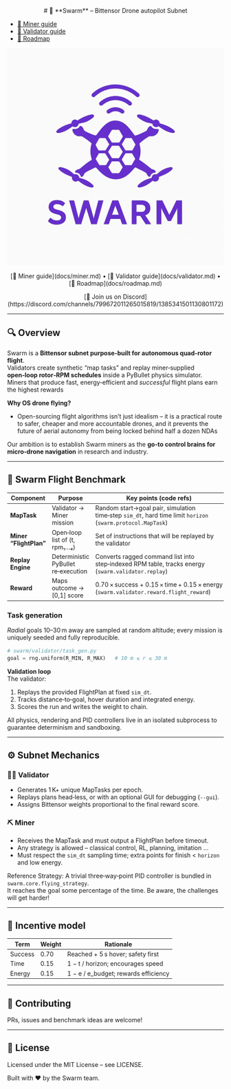 <p align="center">
  # 🐝 **Swarm** – Bittensor Drone autopilot Subnet  
</p>

- [🚀 Miner guide](docs/miner.md)
- [🔐 Validator guide](docs/validator.md)
- [🔐 Roadmap](docs/roadmap.md)
<p align="center">
  <img src="swarm/assets/swarm.png" alt="Swarm">
</p>

<p align="center">
  [🚀 Miner guide](docs/miner.md) • [🔐 Validator guide](docs/validator.md) • [🔐 Roadmap](docs/roadmap.md)  
</p>

<p align="center">
  [💬 Join us on Discord](https://discord.com/channels/799672011265015819/1385341501130801172)  
</p>

---

## 🔍 Overview
Swarm is a **Bittensor subnet purpose‑built for autonomous quad‑rotor flight**.  
Validators create synthetic “map tasks” and replay miner‑supplied **open‑loop rotor‑RPM schedules** inside a PyBullet physics simulator.  
Miners that produce fast, energy‑efficient and *successful* flight plans earn the highest rewards

**Why OS drone flying?**

- Open-sourcing flight algorithms isn’t just idealism – it is a practical route to safer, cheaper and more accountable drones, and it prevents the future of aerial autonomy from being locked behind half a dozen NDAs

Our ambition is to establish Swarm miners as the **go‑to control brains for micro‑drone navigation** in research and industry.

---

## 🛞 Swarm Flight Benchmark

| Component             | Purpose                           | Key points (code refs)                                                      |
|-----------------------|-----------------------------------|------------------------------------------------------------------------------|
| **MapTask**           | Validator → Miner mission         | Random start→goal pair, simulation time‑step `sim_dt`, hard time limit `horizon` (`swarm.protocol.MapTask`) |
| **Miner “FlightPlan”**| Open‑loop list of (t, rpm₁…₄)     | Set of instructions that will be replayed by the validator |
| **Replay Engine**     | Deterministic PyBullet re‑execution | Converts ragged command list into step‑indexed RPM table, tracks energy (`swarm.validator.replay`) |
| **Reward**            | Maps outcome → [0,1] score        | 0.70 × success + 0.15 × time + 0.15 × energy (`swarm.validator.reward.flight_reward`) |

### Task generation

*Radial* goals 10–30 m away are sampled at random altitude; every mission is uniquely seeded and fully reproducible.

```python
# swarm/validator/task_gen.py
goal = rng.uniform(R_MIN, R_MAX)   # 10 m ≤ r ≤ 30 m
```

**Validation loop**  
The validator:

1. Replays the provided FlightPlan at fixed `sim_dt`.
2. Tracks distance‑to‑goal, hover duration and integrated energy.
3. Scores the run and writes the weight to chain.

All physics, rendering and PID controllers live in an isolated subprocess to guarantee determinism and sandboxing.

---

## ⚙️ Subnet Mechanics

### 🧑‍🏫 Validator

- Generates 1 K+ unique MapTasks per epoch.  
- Replays plans head‑less, or with an optional GUI for debugging (`--gui`).  
- Assigns Bittensor weights proportional to the final reward score.

### ⛏️ Miner

- Receives the MapTask and must output a FlightPlan before timeout.  
- Any strategy is allowed – classical control, RL, planning, imitation …  
- Must respect the `sim_dt` sampling time; extra points for finish < `horizon` and low energy.

Reference Strategy: A trivial three‑way‑point PID controller is bundled in `swarm.core.flying_strategy`.  
It reaches the goal some percentage of the time. Be aware, the challenges will get harder!

---

## 🎯 Incentive model

| Term        | Weight | Rationale                               |
|-------------|--------|-----------------------------------------|
| Success     | 0.70   | Reached + 5 s hover; safety first       |
| Time        | 0.15   | 1 − t / horizon; encourages speed       |
| Energy      | 0.15   | 1 − e / e_budget; rewards efficiency    |

---

## 🤝 Contributing
PRs, issues and benchmark ideas are welcome!  

---

## 📜 License
Licensed under the MIT License – see LICENSE.

Built with ❤️ by the Swarm team.
